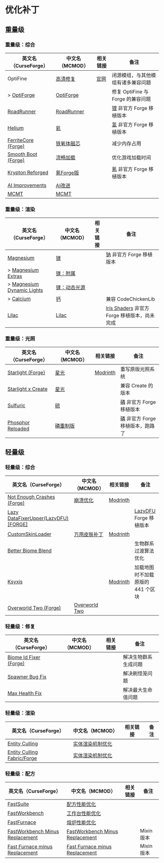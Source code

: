 # 优化补丁

## 重量级

### 重量级：综合

| 英文名（CurseForge）                                                                  | 中文名（MCMOD）                                    | 相关链接                          | 备注                                                             |
| ------------------------------------------------------------------------------------- | -------------------------------------------------- | --------------------------------- | ---------------------------------------------------------------- |
| OptiFine                                                                              | [高清修复](https://www.mcmod.cn/class/36.html)     | [官网](https://optifine.net/home) | 闭源模组，与其他模组有诸多兼容问题                               |
| > [OptiForge](https://www.curseforge.com/minecraft/mc-mods/optiforge)                 | [OptiForge](https://www.mcmod.cn/class/2395.html)  |                                   | 修复 OptiFine 与 Forge 的兼容问题                                |
| [RoadRunner](https://www.curseforge.com/minecraft/mc-mods/roadrunner)                 | [RoadRunner](https://www.mcmod.cn/class/4852.html) |                                   | [锂](https://www.mcmod.cn/class/2292.html) 非官方 Forge 移植版本 |
| [HeIium](https://www.curseforge.com/minecraft/mc-mods/hydrogen-reforged)              | [氦](https://www.mcmod.cn/class/4900.html)         |                                   | [氢](https://www.mcmod.cn/class/3406.html) 非官方 Forge 移植版本 |
| [FerriteCore (Forge)](https://www.curseforge.com/minecraft/mc-mods/ferritecore)       | [铁氧体磁芯](https://www.mcmod.cn/class/3888.html) |                                   | 减少内存占用                                                     |
| [Smooth Boot (Forge)](https://www.curseforge.com/minecraft/mc-mods/smooth-boot-forge) | [流畅加载](https://www.mcmod.cn/class/3422.html)   |                                   | 优化游戏加载时间                                                 |
| [Krypton Reforged](https://www.curseforge.com/minecraft/mc-mods/krypton-reforged)     | [氪Forge版](https://www.mcmod.cn/class/5146.html)  |                                   | [氪](https://www.mcmod.cn/class/3399.html) 非官方 Forge 移植版本 |
| [AI Improvements](https://www.curseforge.com/minecraft/mc-mods/ai-improvements)       | [AI改进](https://www.mcmod.cn/class/1480.html)     |                                   |                                                                  |
| [MCMT](https://www.curseforge.com/minecraft/mc-mods/mcmt-multithreading)              | [MCMT](https://www.mcmod.cn/class/3153.html)       |                                   |                                                                  |

### 重量级：渲染

| 英文名（CurseForge）                                                                              | 中文名（MCMOD）                                      | 相关链接 | 备注                                                                                 |
| ------------------------------------------------------------------------------------------------- | ---------------------------------------------------- | -------- | ------------------------------------------------------------------------------------ |
| [Magnesium](https://www.curseforge.com/minecraft/mc-mods/sodium-reforged)                         | [镁](https://www.mcmod.cn/class/4898.html)           |          | [钠](https://www.mcmod.cn/class/2785.html) 非官方 Forge 移植版本                     |
| > [Magnesium Extras](https://www.curseforge.com/minecraft/mc-mods/magnesium-extras)               | [镁：附属](https://www.mcmod.cn/class/5312.html)     |          |                                                                                      |
| > [Magnesium Dynamic Lights](https://www.curseforge.com/minecraft/mc-mods/dynamiclights-reforged) | [镁：动态光源](https://www.mcmod.cn/class/5302.html) |          |                                                                                      |
| > [Calcium](https://www.curseforge.com/minecraft/mc-mods/calcium)                                 | [钙](https://www.mcmod.cn/class/5212.html)           |          | 兼容 CodeChickenLib                                                                  |
| [Lilac](https://www.curseforge.com/minecraft/mc-mods/iris-reforged)                               | [Lilac](https://www.mcmod.cn/class/5109.html)        |          | [Iris Shaders](https://www.mcmod.cn/class/3697.html) 非官方 Forge 移植版本，尚未完成 |

### 重量级：光照

| 英文名（CurseForge）                                                                  | 中文名（MCMOD）                                  | 相关链接                                             | 备注                                                                     |
| ------------------------------------------------------------------------------------- | ------------------------------------------------ | ---------------------------------------------------- | ------------------------------------------------------------------------ |
| [Starlight (Forge)](https://www.curseforge.com/minecraft/mc-mods/starlight-forge)     | [星光](https://www.mcmod.cn/class/3303.html)     | [Modrinth](https://modrinth.com/mod/starlight-forge) | 重写原版光照系统                                                         |
| [Starlight x Create](https://www.curseforge.com/minecraft/mc-mods/starlight-x-create) | [星光](https://www.mcmod.cn/class/3303.html)     |                                                      | 兼容 Create 的版本                                                       |
| [Sulfuric](https://www.curseforge.com/minecraft/mc-mods/phosphor-reforged)            | [硫](https://www.mcmod.cn/class/4899.html)       |                                                      | [磷](https://www.mcmod.cn/class/1766.html) 非官方 Forge 移植版本         |
| [Phosphor Reloaded](https://www.curseforge.com/minecraft/mc-mods/phosphor-reloaded)   | [磷重制版](https://www.mcmod.cn/class/5477.html) |                                                      | [磷](https://www.mcmod.cn/class/1766.html) 非官方 Forge 移植版本，跑路了 |

## 轻量级

### 轻量级：综合

| 英文名（CurseForge）                                                                                | 中文名（MCMOD）                                       | 相关链接                                              | 备注                                                           |
| --------------------------------------------------------------------------------------------------- | ----------------------------------------------------- | ----------------------------------------------------- | -------------------------------------------------------------- |
| [Not Enough Crashes (Forge)](https://www.curseforge.com/minecraft/mc-mods/not-enough-crashes-forge) | [崩溃优化](https://www.mcmod.cn/class/2441.html)      | [Modrinth](https://modrinth.com/mod/notenoughcrashes) |                                                                |
| [Lazy DataFixerUpper(LazyDFU) [FORGE]](https://www.curseforge.com/minecraft/mc-mods/lazy-dfu-forge) |                                                       |                                                       | [LazyDFU](https://www.mcmod.cn/class/3407.html) Forge 移植版本 |
| [CustomSkinLoader](https://www.curseforge.com/minecraft/mc-mods/customskinloader)                   | [万用皮肤补丁](https://www.mcmod.cn/class/883.html)   | [Modrinth](https://modrinth.com/mod/customskinloader) |                                                                |
| [Better Biome Blend](https://www.curseforge.com/minecraft/mc-mods/better-biome-blend)               |                                                       |                                                       | 生物群系过渡算法优化                                           |
| [Ksyxis](https://www.curseforge.com/minecraft/mc-mods/ksyxis)                                       |                                                       | [Modrinth](https://modrinth.com/mod/ksyxis)           | 加载地图时不加载原版的 441 个区块                              |
| [Overworld Two (Forge)](https://www.curseforge.com/minecraft/mc-mods/overworld-two-forge)           | [Overworld Two](https://www.mcmod.cn/class/4558.html) |                                                       |                                                                |

### 轻量级：修复

| 英文名（CurseForge）                                                                  | 中文名（MCMOD） | 相关链接 | 备注                 |
| ------------------------------------------------------------------------------------- | --------------- | -------- | -------------------- |
| [Biome Id Fixer (Forge)](https://www.curseforge.com/minecraft/mc-mods/biome-id-fixer) |                 |          | 解决生物群系生成问题 |
| [Spawner Bug Fix](https://www.curseforge.com/minecraft/mc-mods/spawner-fix)           |                 |          | 解决刷怪笼问题       |
| [Max Health Fix](https://www.curseforge.com/minecraft/mc-mods/max-health-fix)         |                 |          | 解决最大生命值问题   |

### 轻量级：渲染

| 英文名（CurseForge）                                                                      | 中文名（MCMOD）                                          | 相关链接 | 备注 |
| ----------------------------------------------------------------------------------------- | -------------------------------------------------------- | -------- | ---- |
| [Entity Culling](https://www.curseforge.com/minecraft/mc-mods/entity-culling)             | [实体渲染机制优化](https://www.mcmod.cn/class/3058.html) |          |      |
| [Entity Culling Fabric/Forge](https://www.curseforge.com/minecraft/mc-mods/entityculling) | [实体渲染机制优化](https://www.mcmod.cn/class/3629.html) |          |      |

### 轻量级：配方

| 英文名（CurseForge）                                                                                            | 中文名（MCMOD）                                                         | 相关链接 | 备注       |
| --------------------------------------------------------------------------------------------------------------- | ----------------------------------------------------------------------- | -------- | ---------- |
| [FastSuite](https://www.curseforge.com/minecraft/mc-mods/fastsuite)                                             | [配方性能优化](https://www.mcmod.cn/class/3822.html)                    |          |            |
| [FastWorkbench](https://www.curseforge.com/minecraft/mc-mods/fastworkbench)                                     | [工作台性能优化](https://www.mcmod.cn/class/1486.html)                  |          |            |
| [FastFurnace](https://www.curseforge.com/minecraft/mc-mods/fastfurnace)                                         | [熔炉性能优化](https://www.mcmod.cn/class/1485.html)                    |          |            |
| [FastWorkbench Minus Replacement](https://www.curseforge.com/minecraft/mc-mods/fastworkbench-minus-replacement) | [FastWorkbench Minus Replacement](https://www.mcmod.cn/class/3723.html) |          | Mixin 版本 |
| [Fast Furnace minus Replacement](https://www.curseforge.com/minecraft/mc-mods/fastfurnace-minus-replacement)    | [Fast Furnace minus Replacement](https://www.mcmod.cn/class/5543.html)  |          | Mixin 版本 |
